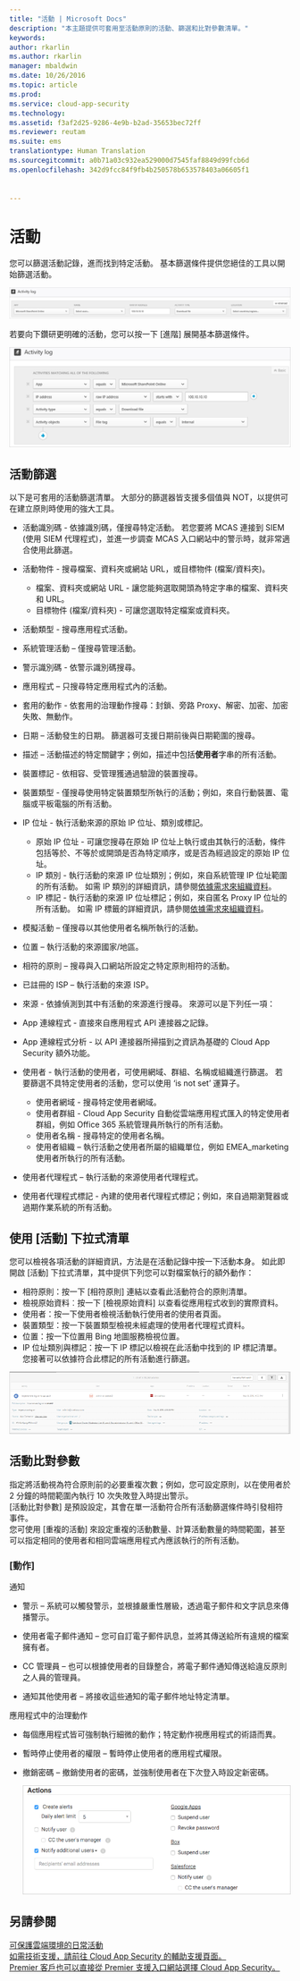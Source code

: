 ```yaml
---
title: "活動 | Microsoft Docs"
description: "本主題提供可套用至活動原則的活動、篩選和比對參數清單。"
keywords: 
author: rkarlin
ms.author: rkarlin
manager: mbaldwin
ms.date: 10/26/2016
ms.topic: article
ms.prod: 
ms.service: cloud-app-security
ms.technology: 
ms.assetid: f3af2d25-9286-4e9b-b2ad-35653bec72ff
ms.reviewer: reutam
ms.suite: ems
translationtype: Human Translation
ms.sourcegitcommit: a0b71a03c932ea529000d7545faf8849d99fcb6d
ms.openlocfilehash: 342d9fcc84f9fb4b250578b653578403a06605f1


---
```

# <a name="activities"></a>活動
您可以篩選活動記錄，進而找到特定活動。 基本篩選條件提供您絕佳的工具以開始篩選活動。

 ![基本活動記錄篩選條件](media/activity-log-filter-basic.png)

若要向下鑽研更明確的活動，您可以按一下 [進階] 展開基本篩選條件。

 ![進階活動記錄篩選條件](media/activity-log-filter-advanced.png)

## <a name="activity-filters"></a>活動篩選
以下是可套用的活動篩選清單。 大部分的篩選器皆支援多個值與 NOT，以提供可在建立原則時使用的強大工具。  
  
-   活動識別碼 - 依據識別碼，僅搜尋特定活動。 若您要將 MCAS 連接到 SIEM (使用 SIEM 代理程式)，並進一步調查 MCAS 入口網站中的警示時，就非常適合使用此篩選。  
  
-   活動物件 - 搜尋檔案、資料夾或網站 URL，或目標物件 (檔案/資料夾)。
    - 檔案、資料夾或網站 URL - 讓您能夠選取開頭為特定字串的檔案、資料夾和 URL。
    - 目標物件 (檔案/資料夾) - 可讓您選取特定檔案或資料夾。 
    
-   活動類型 - 搜尋應用程式活動。

-   系統管理活動 – 僅搜尋管理活動。  
  
-   警示識別碼 - 依警示識別碼搜尋。

-   應用程式 – 只搜尋特定應用程式內的活動。  
  
-   套用的動作 - 依套用的治理動作搜尋：封鎖、旁路 Proxy、解密、加密、加密失敗、無動作。

-   日期 – 活動發生的日期。 篩選器可支援日期前後與日期範圍的搜尋。  
  
-   描述 – 活動描述的特定關鍵字；例如，描述中包括**使用者**字串的所有活動。  
  
-   裝置標記 - 依相容、受管理獲通過驗證的裝置搜尋。

-   裝置類型 - 僅搜尋使用特定裝置類型所執行的活動；例如，來自行動裝置、電腦或平板電腦的所有活動。  
  
-   IP 位址 - 執行活動來源的原始 IP 位址、類別或標記。  
    - 原始 IP 位址 - 可讓您搜尋在原始 IP 位址上執行或由其執行的活動，條件包括等於、不等於或開頭是否為特定順序，或是否為經過設定的原始 IP 位址。 
    - IP 類別 - 執行活動的來源 IP 位址類別；例如，來自系統管理 IP 位址範圍的所有活動。 如需 IP 類別的詳細資訊，請參閱[依據需求來組織資料](general-setup.md#IPtagsandRanges)。  
    - IP 標記 - 執行活動的來源 IP 位址標記；例如，來自匿名 Proxy IP 位址的所有活動。 如需 IP 標籤的詳細資訊，請參閱[依據需求來組織資料](general-setup.md#IPtagsandRanges)。
  
-   模擬活動 – 僅搜尋以其他使用者名稱所執行的活動。  

-   位置 – 執行活動的來源國家/地區。  

-   相符的原則 – 搜尋與入口網站所設定之特定原則相符的活動。  

-   已註冊的 ISP – 執行活動的來源 ISP。   

-  來源 - 依據偵測到其中有活動的來源進行搜尋。 來源可以是下列任一項：
  - App 連線程式 - 直接來自應用程式 API 連接器之記錄。
  - App 連線程式分析 - 以 API 連接器所掃描到之資訊為基礎的 Cloud App Security 額外功能。
  

-   使用者 - 執行活動的使用者，可使用網域、群組、名稱或組織進行篩選。 若要篩選不具特定使用者的活動，您可以使用 ‘is not set’ 運算子。  
    -   使用者網域 - 搜尋特定使用者網域。
    -   使用者群組 - Cloud App Security 自動從雲端應用程式匯入的特定使用者群組，例如 Office 365 系統管理員所執行的所有活動。
    -   使用者名稱 - 搜尋特定的使用者名稱。
    -   使用者組織 – 執行活動之使用者所屬的組織單位，例如 EMEA_marketing 使用者所執行的所有活動。  

-   使用者代理程式 – 執行活動的來源使用者代理程式。  
  
-   使用者代理程式標記 - 內建的使用者代理程式標記；例如，來自過期瀏覽器或過期作業系統的所有活動。  
    
  
## <a name="working-with-the-activity-drawer"></a>使用 [活動] 下拉式清單

您可以檢視各項活動的詳細資訊，方法是在活動記錄中按一下活動本身。 如此即開啟 [活動] 下拉式清單，其中提供下列您可以對檔案執行的額外動作：

- 相符原則：按一下 [相符原則] 連結以查看此活動符合的原則清單。
- 檢視原始資料︰按一下 [檢視原始資料] 以查看從應用程式收到的實際資料。
- 使用者：按一下使用者檢視活動執行使用者的使用者頁面。 
- 裝置類型：按一下裝置類型檢視未經處理的使用者代理程式資料。 
- 位置：按一下位置用 Bing 地圖服務檢視位置。
- IP 位址類別與標記：按一下 IP 標記以檢視在此活動中找到的 IP 標記清單。 您接著可以依據符合此標記的所有活動進行篩選。    

![活動下拉式清單](./media/activity-drawer.png "activity drawer")  
  


## <a name="activity-match-parameters"></a>活動比對參數  
指定將活動視為符合原則前的必要重複次數；例如，您可設定原則，以在使用者於 2 分鐘的時間範圍內執行 10 次失敗登入時提出警示。  
[活動比對參數] 是預設設定，其會在單一活動符合所有活動篩選條件時引發相符事件。   
您可使用 [重複的活動] 來設定重複的活動數量、計算活動數量的時間範圍，甚至可以指定相同的使用者和相同雲端應用程式內應該執行的所有活動。  
  
### <a name="actions"></a>[動作]  
通知  
  
-   警示 – 系統可以觸發警示，並根據嚴重性層級，透過電子郵件和文字訊息來傳播警示。  
  
-   使用者電子郵件通知 – 您可自訂電子郵件訊息，並將其傳送給所有違規的檔案擁有者。  
  
-   CC 管理員 – 也可以根據使用者的目錄整合，將電子郵件通知傳送給違反原則之人員的管理員。  
  
-   通知其他使用者 – 將接收這些通知的電子郵件地址特定清單。  
  
應用程式中的治理動作  
  
-   每個應用程式皆可強制執行細微的動作；特定動作視應用程式的術語而異。  
  
-   暫時停止使用者的權限 – 暫時停止使用者的應用程式權限。  
  
-   撤銷密碼 – 撤銷使用者的密碼，並強制使用者在下次登入時設定新密碼。  
  
     ![活動原則 ref6](./media/activity-policy-ref6.png "activity policy ref6")  
  
## <a name="see-also"></a>另請參閱  
[可保護雲端環境的日常活動](daily-activities-to-protect-your-cloud-environment.md)   
[如需技術支援，請前往 Cloud App Security 的輔助支援頁面。](http://support.microsoft.com/oas/default.aspx?prid=16031)   
[Premier 客戶也可以直接從 Premier 支援入口網站選擇 Cloud App Security。](https://premier.microsoft.com/)  
  
  


<!--HONumber=Nov16_HO4-->



